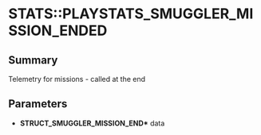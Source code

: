 # STATS::PLAYSTATS_SMUGGLER_MISSION_ENDED

## Summary
Telemetry for missions - called at the end

## Parameters
* **STRUCT_SMUGGLER_MISSION_END\*** data